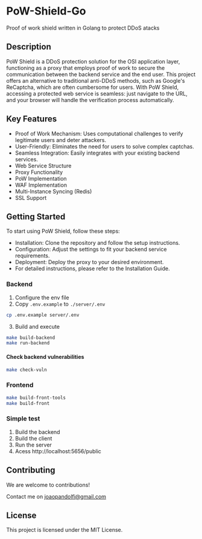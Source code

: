 # PoW-Shield-Go
Proof of work shield written in Golang to protect DDoS atacks

## Description
PoW Shield is a DDoS protection solution for the OSI application layer, functioning as a proxy that employs proof of work to secure the communication between the backend service and the end user. This project offers an alternative to traditional anti-DDoS methods, such as Google's ReCaptcha, which are often cumbersome for users. With PoW Shield, accessing a protected web service is seamless: just navigate to the URL, and your browser will handle the verification process automatically.

## Key Features

- Proof of Work Mechanism: Uses computational challenges to verify legitimate users and deter attackers.
- User-Friendly: Eliminates the need for users to solve complex captchas.
- Seamless Integration: Easily integrates with your existing backend services.
- Web Service Structure
- Proxy Functionality
- PoW Implementation
- WAF Implementation
- Multi-Instance Syncing (Redis)
- SSL Support

## Getting Started
To start using PoW Shield, follow these steps:

- Installation: Clone the repository and follow the setup instructions.
- Configuration: Adjust the settings to fit your backend service requirements.
- Deployment: Deploy the proxy to your desired environment.
- For detailed instructions, please refer to the Installation Guide.

### Backend
1. Configure the env file
2. Copy `.env.example` to `./server/.env`
```sh
cp .env.example server/.env
```

3. Build and execute

```sh
make build-backend
make run-backend
```

#### Check backend vulnerabilities
```sh
make check-vuln
```

### Frontend

```sh
make build-front-tools
make build-front
```

### Simple test
1. Build the backend
2. Build the client
3. Run the server
3. Acess http://localhost:5656/public

## Contributing
We are welcome to contributions! 

Contact me on joaopandolfi@gmail.com

## License
This project is licensed under the MIT License.
